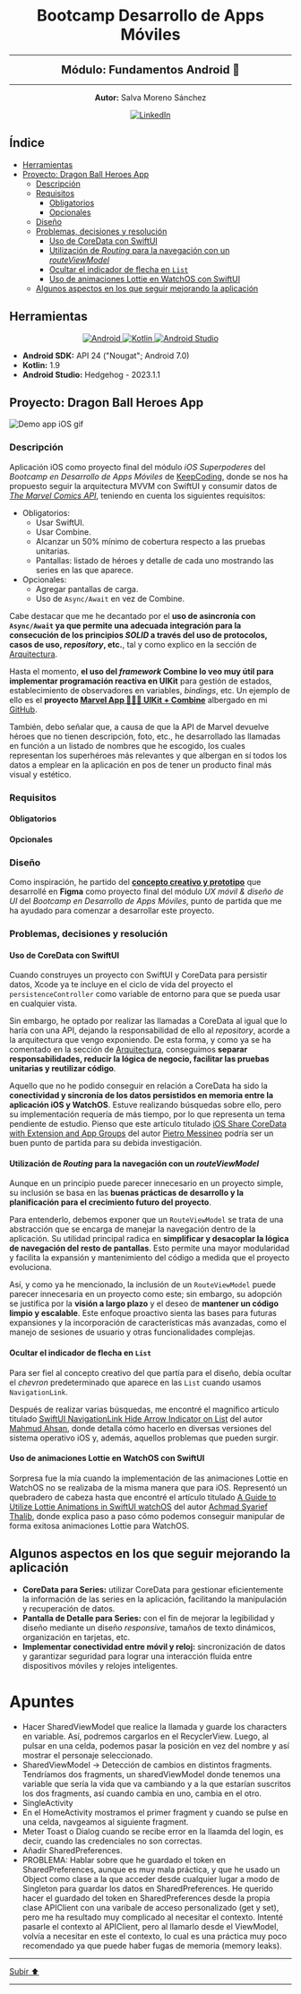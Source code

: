 <a name="top"></a>

<h1 align="center">
  <strong><span>Bootcamp Desarrollo de Apps Móviles </span></strong>
</h1>

---

<p align="center">
  <strong><span style="font-size:20px;">Módulo: Fundamentos Android 🤖</span></strong>
</p>

---

<p align="center">
  <strong>Autor:</strong> Salva Moreno Sánchez
</p>

<p align="center">
  <a href="https://www.linkedin.com/in/salvador-moreno-sanchez/">
    <img src="https://img.shields.io/badge/LinkedIn-0077B5?style=for-the-badge&logo=linkedin&logoColor=white" alt="LinkedIn">
  </a>
</p>

## Índice
 
* [Herramientas](#herramientas)
* [Proyecto: Dragon Ball Heroes App](#proyecto)
	* [Descripción](#descripcion)
	* [Requisitos](#requisitos)
		* [Obligatorios](#obligatorios)
		* [Opcionales](#opcionales)
	* [Diseño](#diseno) 
	* [Problemas, decisiones y resolución](#problemas)
		* [Uso de CoreData con SwiftUI](#coredata)
		* [Utilización de *Routing* para la navegación con un *routeViewModel*](#route)
		* [Ocultar el indicador de flecha en `List`](#chevron)
		* [Uso de animaciones Lottie en WatchOS con SwiftUI](#lottie)
	* [Algunos aspectos en los que seguir mejorando la aplicación](#mejoras)

<a name="herramientas"></a>
## Herramientas

<p align="center">

<a href="https://www.apple.com/es/ios/ios-17/">
   <img src="https://img.shields.io/badge/Android-3DDC84?style=for-the-badge&logo=android&logoColor=white" alt="Android">
 </a>
  
 <a href="https://www.swift.org/documentation/">
   <img src="https://img.shields.io/badge/kotlin-%237F52FF.svg?style=for-the-badge&logo=kotlin&logoColor=white" alt="Kotlin">
 </a>
  
 <a href="https://developer.apple.com/xcode/">
   <img src="https://img.shields.io/badge/Android%20Studio-3DDC84.svg?style=for-the-badge&logo=android-studio&logoColor=white" alt="Android Studio">
 </a>
  
</p>

* **Android SDK:** API 24 ("Nougat"; Android 7.0)
* **Kotlin:** 1.9
* **Android Studio:** Hedgehog - 2023.1.1

<a name="proyecto"></a>
## Proyecto: Dragon Ball Heroes App

![Demo app iOS gif](images/demoAppiOS.gif)

<a name="descripcion"></a>
### Descripción

Aplicación iOS como proyecto final del módulo *iOS Superpoderes* del *Bootcamp en Desarrollo de Apps Móviles* de [KeepCoding](https://keepcoding.io), donde se nos ha propuesto seguir la arquitectura MVVM con SwiftUI y consumir datos de *[The Marvel Comics API](https://developer.marvel.com)*, teniendo en cuenta los siguientes requisitos:

* Obligatorios:
	* Usar SwiftUI.
	* Usar Combine.
	* Alcanzar un 50% mínimo de cobertura respecto a las pruebas unitarias.
	* Pantallas: listado de héroes y detalle de cada uno mostrando las series en las que aparece.
* Opcionales:
	* Agregar pantallas de carga.
	* Uso de `Async/Await` en vez de Combine.

Cabe destacar que me he decantado por el **uso de asincronía con `Async/Await` ya que permite una adecuada integración para la consecución de los principios *SOLID* a través del uso de protocolos, casos de uso, *repository*, etc.**, tal y como explico en la sección de [Arquitectura](#arquitectura).

Hasta el momento, **el uso del *framework* Combine lo veo muy útil para implementar programación reactiva en UIKit** para gestión de estados, establecimiento de observadores en variables, *bindings*, etc. Un ejemplo de ello es el **proyecto [Marvel App 🦸🏻‍♂️ UIKit + Combine](https://github.com/salvaMsanchez/MarvelApp-UIKit-Combine)** albergado en mi [GitHub](https://github.com/salvaMsanchez).

También, debo señalar que, a causa de que la API de Marvel devuelve héroes que no tienen descripción, foto, etc., he desarrollado las llamadas en función a un listado de nombres que he escogido, los cuales representan los superhéroes más relevantes y que albergan en sí todos los datos a emplear en la aplicación en pos de tener un producto final más visual y estético.

<a name="requisitos"></a>
### Requisitos

<a name="obligatorios"></a>
#### Obligatorios

<a name="opcionales"></a>
#### Opcionales

<a name="diseno"></a>
### Diseño

Como inspiración, he partido del **[concepto creativo y prototipo](https://github.com/salvaMsanchez/ux-ui-bootcamp)** que desarrollé en **Figma** como proyecto final del módulo *UX móvil & diseño de UI* del *Bootcamp en Desarrollo de Apps Móviles*, punto de partida que me ha ayudado para comenzar a desarrollar este proyecto.

<a name="problemas"></a>
### Problemas, decisiones y resolución

<a name="coredata"></a>
#### Uso de CoreData con SwiftUI

Cuando construyes un proyecto con SwiftUI y CoreData para persistir datos, Xcode ya te incluye en el ciclo de vida del proyecto el `persistenceController` como variable de entorno para que se pueda usar en cualquier vista.

Sin embargo, he optado por realizar las llamadas a CoreData al igual que lo haría con una API, dejando la responsabilidad de ello al *repository*, acorde a la arquitectura que vengo exponiendo. De esta forma, y como ya se ha comentado en la sección de [Arquitectura](#arquitectura), conseguimos **separar responsabilidades, reducir la lógica de negocio, facilitar las pruebas unitarias y reutilizar código**.

Aquello que no he podido conseguir en relación a CoreData ha sido la **conectividad y sincronía de los datos persistidos en memoria entre la aplicación iOS y WatchOS**. Estuve realizando búsquedas sobre ello, pero su implementación requería de más tiempo, por lo que representa un tema pendiente de estudio. Pienso que este artículo titulado [iOS Share CoreData with Extension and App Groups](https://medium.com/@pietromessineo/ios-share-coredata-with-extension-and-app-groups-69f135628736) del autor [Pietro Messineo](https://medium.com/@pietromessineo) podría ser un buen punto de partida para su debida investigación.

<a name="route"></a>
#### Utilización de *Routing* para la navegación con un *routeViewModel*

Aunque en un principio puede parecer innecesario en un proyecto simple, su inclusión se basa en las **buenas prácticas de desarrollo y la planificación para el crecimiento futuro del proyecto**.

Para entenderlo, debemos exponer que un `RouteViewModel` se trata de una abstracción que se encarga de manejar la navegación dentro de la aplicación. Su utilidad principal radica en **simplificar y desacoplar la lógica de navegación del resto de pantallas**. Esto permite una mayor modularidad y facilita la expansión y mantenimiento del código a medida que el proyecto evoluciona.

Así, y como ya he mencionado, la inclusión de un `RouteViewModel` puede parecer innecesaria en un proyecto como este; sin embargo, su adopción se justifica por la **visión a largo plazo** y el deseo de **mantener un código limpio y escalable**. Este enfoque proactivo sienta las bases para futuras expansiones y la incorporación de características más avanzadas, como el manejo de sesiones de usuario y otras funcionalidades complejas.

<a name="chevron"></a>
#### Ocultar el indicador de flecha en `List`

Para ser fiel al concepto creativo del que partía para el diseño, debía ocultar el *chevron* predeterminado que aparece en las `List` cuando usamos `NavigationLink`.

Después de realizar varias búsquedas, me encontré el magnífico artículo titulado [SwiftUI NavigationLink Hide Arrow Indicator on List](https://thinkdiff.net/swiftui-navigationlink-hide-arrow-indicator-on-list-b842bcb78c79) del autor [Mahmud Ahsan](https://mahmudahsan.medium.com), donde detalla cómo hacerlo en diversas versiones del sistema operativo iOS y, además, aquellos problemas que pueden surgir.

<a name="lottie"></a>
#### Uso de animaciones Lottie en WatchOS con SwiftUI

Sorpresa fue la mía cuando la implementación de las animaciones Lottie en WatchOS no se realizaba de la misma manera que para iOS. Representó un quebradero de cabeza hasta que encontré el artículo titulado [A Guide to Utilize Lottie Animations in SwiftUI watchOS](https://medium.com/@achmadsyarieft/a-guide-to-utilize-lottie-animations-in-swiftui-watchos-b76e07524700) del autor [Achmad Syarief Thalib](https://medium.com/@achmadsyarieft), donde explica paso a paso cómo podemos conseguir manipular de forma exitosa animaciones Lottie para WatchOS.

<a name="mejoras"></a>
## Algunos aspectos en los que seguir mejorando la aplicación

* **CoreData para Series:** utilizar CoreData para gestionar eficientemente la información de las series en la aplicación, facilitando la manipulación y recuperación de datos.
* **Pantalla de Detalle para Series:** con el fin de mejorar la legibilidad y diseño mediante un diseño *responsive*, tamaños de texto dinámicos, organización en tarjetas, etc.
* **Implementar conectividad entre móvil y reloj:** sincronización de datos y garantizar seguridad para lograr una interacción fluida entre dispositivos móviles y relojes inteligentes.

# Apuntes

* Hacer SharedViewModel que realice la llamada y guarde los characters en variable. Así, podremos cargarlos en el RecyclerView. Luego, al pulsar en una celda, podemos pasar la posición en vez del nombre y así mostrar el personaje seleccionado.
* SharedViewModel -> Detección de cambios en distintos fragments. Tendríamos dos fragments, un sharedViewModel donde tenemos una variable que sería la vida que va cambiando y a la que estarían suscritos los dos fragments, así cuando cambia en uno, cambia en el otro.
* SingleActivity
* En el HomeActivity mostramos el primer fragment y cuando se pulse en una celda, navgeamos al siguiente fragment.
* Meter Toast o Dialog cuando se recibe error en la llaamda del login, es decir, cuando las credenciales no son correctas.
* Añadir SharedPreferences.
* PROBLEMA: Hablar sobre que he guardado el token en SharedPreferences, aunque es muy mala práctica, y que he usado un Object como clase a la que acceder desde cualquier lugar a modo de Singleton para guardar los datos en SharedPreferences. He querido hacer el guardado del token en SharedPreferences desde la propia clase APIClient con una varibale de acceso personalizado (get y set), pero me ha resultado muy complicado al necesitar el contexto. Intenté pasarle el contexto al APIClient, pero al llamarlo desde el ViewModel, volvía a necesitar en este el contexto, lo cual es una práctica muy poco recomendado ya que puede haber fugas de memoria (memory leaks).

---

[Subir ⬆️](#top)

---


